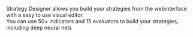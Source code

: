 Strategy Designer allows you build your strategies from the webinterface with a easy to use visual editor. <br>
You can use 50+ indicators and 15 evaluators to build your strategies, including deep neural nets